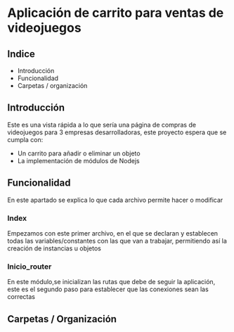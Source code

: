 # Aplicación de carrito para ventas de videojuegos

## Indice

- Introducción
- Funcionalidad
- Carpetas / organización

## Introducción
Este es una vista rápida a lo que sería una página de compras de videojuegos para 3 empresas desarrolladoras, este proyecto espera que se cumpla con:
- Un carrito para añadir o eliminar un objeto
- La implementación de módulos de Nodejs

## Funcionalidad
En este apartado se explica lo que cada archivo permite hacer o modificar
### Index
Empezamos con este primer archivo, en el que se declaran y establecen todas las variables/constantes con las que van a trabajar, permitiendo así la creación de instancias u objetos

### Inicio_router
En este módulo,se inicializan las rutas que debe de seguir la aplicación, este es el segundo paso para establecer que las conexiones sean las correctas


## Carpetas / Organización